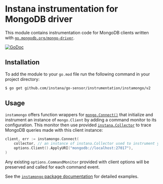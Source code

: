 Instana instrumentation for MongoDB driver
==========================================

This module contains instrumentation code for MongoDB clients written with [`go.mongodb.org/mongo-driver`](https://go.mongodb.org/mongo-driver).

[![GoDoc](https://pkg.go.dev/badge/github.com/instana/go-sensor/instrumentation/instamongo)][godoc]

Installation
------------

To add the module to your `go.mod` file run the following command in your project directory:

```bash
$ go get github.com/instana/go-sensor/instrumentation/instamongo/v2
```

Usage
-----

`instamongo` offers function wrappers for [`mongo.Connect()`][instamongo.Connect] that initialize and instrument an instance of `mongo.Client` by adding a command monitor to its configuration. This monitor then use provided [`instana.Collector`][Collector] to trace MongoDB queries made with this client instance:

```go
client, err := instamongo.Connect(
	collector, // an instance of instana.Collector used to instrument your application
	options.Client().ApplyURI("mongodb://localhost:27017"),
)
```

Any existing `options.CommandMonitor` provided with client options will be preserved and called for each command event.

See the [`instamongo` package documentation][godoc] for detailed examples.



[godoc]: https://pkg.go.dev/github.com/instana/go-sensor/instrumentation/instamongo
[instamongo.Connect]: https://pkg.go.dev/github.com/instana/go-sensor/instrumentation/instamongo#Connect
[instamongo.NewClient]: https://pkg.go.dev/github.com/instana/go-sensor/instrumentation/instamongo#NewClient
[Collector]: https://pkg.go.dev/github.com/instana/go-sensor#Collector

